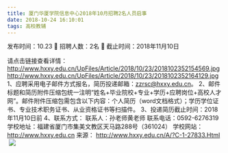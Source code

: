 ```yaml
---
title: 厦门华厦学院信息中心2018年10月招聘2名人员启事
date: 2018-10-24 16:10:01
tags: 高校教辅
---
```

发布时间：10.23   🌟   招聘人数：2名   🌈   截止时间：2018年11月10日
<!-- more -->
请点击链接查看详情：
http://www.hxxy.edu.cn/UpFiles/Article/2018/10/23/2018102352154569.jpg
http://www.hxxy.edu.cn/UpFiles/Article/2018/10/23/2018102352164129.jpg
1、应聘采用电子邮件方式报名，简历投递邮箱：zzrsc@hxxy.edu.cn。
2、邮件标题和简历附件压缩包统一注明“姓名+毕业院校+专业+学历+应聘岗位+高校人才网”。邮件附件压缩包需包含以下内容：个人简历（word文档格式）；学历学位证书、专业技术职务证书、从业资格证书等扫描件。
3、投递简历截止时间：2018年11月10日前
4、联系方式：
联系人：孙老师黄老师
联系电话：0592-6276319
学校地址：福建省厦门市集美文教区天马路288号（361024）
学校网站：http://www.hxxy.edu.cn
来源：
http://www.hxxy.edu.cn/A/?C-1-27833.Html
 ![](https://cdn.weiweiblog.cn/20181015134814.png)